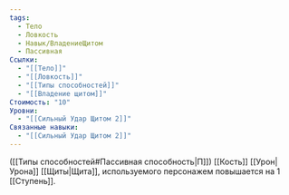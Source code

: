 ```yaml
---
tags:
  - Тело
  - Ловкость
  - Навык/ВладениеЩитом
  - Пассивная
Ссылки:
  - "[[Тело]]"
  - "[[Ловкость]]"
  - "[[Типы способностей]]"
  - "[[Владение щитом]]"
Стоимость: "10"
Уровни:
  - "[[Сильный Удар Щитом 2]]"
Связанные навыки:
  - "[[Сильный Удар Щитом 2]]"
---
```

([[Типы способностей#Пассивная способность|П]]) [[Кость]] [[Урон|Урона]] [[Щиты|Щита]], используемого персонажем повышается на 1 [[Ступень]].